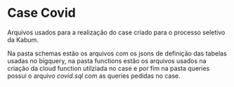 # Case Covid

Arquivos usados para a realização do case criado para o processo seletivo da Kabum.

Na pasta schemas estão os arquivos com os jsons de definição das tabelas usadas no bigquery, na pasta functions estão os arquivos usados na criação da cloud function utilziada no case e por fim na pasta queries possui o arquivo *covid.sql* com as queries pedidas no case.